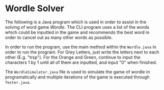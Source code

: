 # Wordle Solver

The following is a Java program which is used in order to assist in the solving of word game *Wordle*. The CLI program uses a list of the words which could be inputted in the game and recommends the best word in order to cancel out as many other words as possible.

In order to run the program, use the main method within the `Wordle.java` in order to run the program. For Grey Letters, just write the letters next to each other (E.g. "trsp"). For the Orange and Green, continue to input the characters 1 by 1 until all of them are inputted, and input "0" when finished.

The `WordleSimulator.java` file is used to simulate the game of wordle in programatically and multiple iterations of the game is executed through `Tester.java`.
